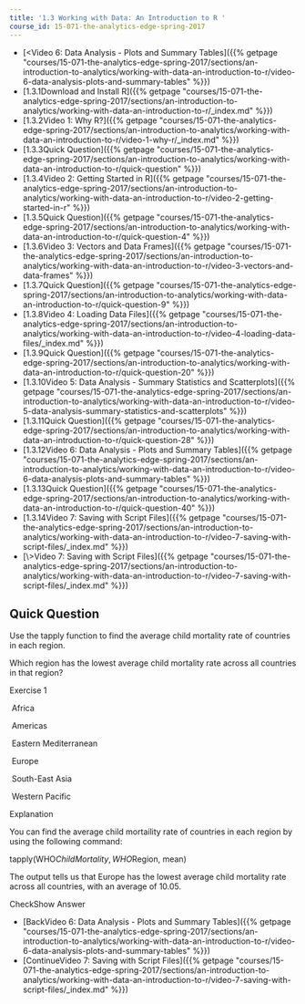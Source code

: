 ```yaml
---
title: '1.3 Working with Data: An Introduction to R '
course_id: 15-071-the-analytics-edge-spring-2017
---
```

*   [<Video 6: Data Analysis - Plots and Summary Tables]({{% getpage "courses/15-071-the-analytics-edge-spring-2017/sections/an-introduction-to-analytics/working-with-data-an-introduction-to-r/video-6-data-analysis-plots-and-summary-tables" %}})
*   [1.3.1Download and Install R]({{% getpage "courses/15-071-the-analytics-edge-spring-2017/sections/an-introduction-to-analytics/working-with-data-an-introduction-to-r/_index.md" %}})
*   [1.3.2Video 1: Why R?]({{% getpage "courses/15-071-the-analytics-edge-spring-2017/sections/an-introduction-to-analytics/working-with-data-an-introduction-to-r/video-1-why-r/_index.md" %}})
*   [1.3.3Quick Question]({{% getpage "courses/15-071-the-analytics-edge-spring-2017/sections/an-introduction-to-analytics/working-with-data-an-introduction-to-r/quick-question" %}})
*   [1.3.4Video 2: Getting Started in R]({{% getpage "courses/15-071-the-analytics-edge-spring-2017/sections/an-introduction-to-analytics/working-with-data-an-introduction-to-r/video-2-getting-started-in-r" %}})
*   [1.3.5Quick Question]({{% getpage "courses/15-071-the-analytics-edge-spring-2017/sections/an-introduction-to-analytics/working-with-data-an-introduction-to-r/quick-question-4" %}})
*   [1.3.6Video 3: Vectors and Data Frames]({{% getpage "courses/15-071-the-analytics-edge-spring-2017/sections/an-introduction-to-analytics/working-with-data-an-introduction-to-r/video-3-vectors-and-data-frames" %}})
*   [1.3.7Quick Question]({{% getpage "courses/15-071-the-analytics-edge-spring-2017/sections/an-introduction-to-analytics/working-with-data-an-introduction-to-r/quick-question-9" %}})
*   [1.3.8Video 4: Loading Data Files]({{% getpage "courses/15-071-the-analytics-edge-spring-2017/sections/an-introduction-to-analytics/working-with-data-an-introduction-to-r/video-4-loading-data-files/_index.md" %}})
*   [1.3.9Quick Question]({{% getpage "courses/15-071-the-analytics-edge-spring-2017/sections/an-introduction-to-analytics/working-with-data-an-introduction-to-r/quick-question-20" %}})
*   [1.3.10Video 5: Data Analysis - Summary Statistics and Scatterplots]({{% getpage "courses/15-071-the-analytics-edge-spring-2017/sections/an-introduction-to-analytics/working-with-data-an-introduction-to-r/video-5-data-analysis-summary-statistics-and-scatterplots" %}})
*   [1.3.11Quick Question]({{% getpage "courses/15-071-the-analytics-edge-spring-2017/sections/an-introduction-to-analytics/working-with-data-an-introduction-to-r/quick-question-28" %}})
*   [1.3.12Video 6: Data Analysis - Plots and Summary Tables]({{% getpage "courses/15-071-the-analytics-edge-spring-2017/sections/an-introduction-to-analytics/working-with-data-an-introduction-to-r/video-6-data-analysis-plots-and-summary-tables" %}})
*   [1.3.13Quick Question]({{% getpage "courses/15-071-the-analytics-edge-spring-2017/sections/an-introduction-to-analytics/working-with-data-an-introduction-to-r/quick-question-40" %}})
*   [1.3.14Video 7: Saving with Script Files]({{% getpage "courses/15-071-the-analytics-edge-spring-2017/sections/an-introduction-to-analytics/working-with-data-an-introduction-to-r/video-7-saving-with-script-files/_index.md" %}})
*   [\\>Video 7: Saving with Script Files]({{% getpage "courses/15-071-the-analytics-edge-spring-2017/sections/an-introduction-to-analytics/working-with-data-an-introduction-to-r/video-7-saving-with-script-files/_index.md" %}})

Quick Question
--------------

Use the tapply function to find the average child mortality rate of countries in each region.

Which region has the lowest average child mortality rate across all countries in that region?

Exercise 1

&nbsp;Africa&nbsp;

&nbsp;Americas&nbsp;

&nbsp;Eastern Mediterranean&nbsp;

&nbsp;Europe&nbsp;

&nbsp;South-East Asia&nbsp;

&nbsp;Western Pacific&nbsp;

Explanation

You can find the average child mortaility rate of countries in each region by using the following command:

tapply(WHO$ChildMortality, WHO$Region, mean)

The output tells us that Europe has the lowest average child mortality rate across all countries, with an average of 10.05.

CheckShow Answer

*   [BackVideo 6: Data Analysis - Plots and Summary Tables]({{% getpage "courses/15-071-the-analytics-edge-spring-2017/sections/an-introduction-to-analytics/working-with-data-an-introduction-to-r/video-6-data-analysis-plots-and-summary-tables" %}})
*   [ContinueVideo 7: Saving with Script Files]({{% getpage "courses/15-071-the-analytics-edge-spring-2017/sections/an-introduction-to-analytics/working-with-data-an-introduction-to-r/video-7-saving-with-script-files/_index.md" %}})